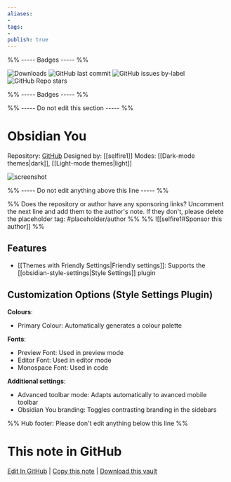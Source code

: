 ```yaml
---
aliases:
- 
tags: 
- 
publish: true
---
```


%% ----- Badges ----- %%

![Downloads](https://img.shields.io/badge/downloads-11661-573E7A?style=for-the-badge&logo=)
![GitHub last commit](https://img.shields.io/github/last-commit/selfire1/obsidian-you-theme?color=573E7A&label=last%20update&logo=github&style=for-the-badge)
![GitHub issues by-label](https://img.shields.io/github/issues/selfire1/obsidian-you-theme/help%20wanted?color=573E7A&logo=github&style=for-the-badge) 
![GitHub Repo stars](https://img.shields.io/github/stars/selfire1/obsidian-you-theme?color=573E7A&logo=github&style=for-the-badge)

%% ----- Badges ----- %%

%% ----- Do not edit this section ----- %%

# Obsidian You

Repository: [GitHub](https://github.com/selfire1/obsidian-you-theme)
Designed by: [[selfire1]]
Modes: [[Dark-mode themes|dark]], [[Light-mode themes|light]]



![screenshot](https://github.com/selfire1/obsidian-you-theme/raw/main/theme-picker.png)

%% ----- Do not edit anything above this line ----- %% 

%% Does the repository or author have any sponsoring links? Uncomment the next line and add them to the author's note. If they don't, please delete the placeholder tag: #placeholder/author %%
%% ![[selfire1#Sponsor this author]] %%


## Features

- [[Themes with Friendly Settings|Friendly settings]]: Supports the [[obsidian-style-settings|Style Settings]] plugin

## Customization Options (Style Settings Plugin) 

**Colours**: 
- Primary Colour: Automatically generates a colour palette

**Fonts**: 
- Preview Font: Used in preview mode
- Editor Font: Used in editor mode
- Monospace Font: Used in code

**Additional settings**: 
- Advanced toolbar mode: Adapts automatically to avanced mobile toolbar
- Obsidian You branding: Toggles contrasting branding in the sidebars


%% Hub footer: Please don't edit anything below this line %%

# This note in GitHub

<span class="git-footer">[Edit In GitHub](https://github.dev/obsidian-community/obsidian-hub/blob/main/02%20-%20Community%20Expansions/02.05%20All%20Community%20Expansions/Themes/Obsidian%20You.md "git-hub-edit-note") | [Copy this note](https://raw.githubusercontent.com/obsidian-community/obsidian-hub/main/02%20-%20Community%20Expansions/02.05%20All%20Community%20Expansions/Themes/Obsidian%20You.md "git-hub-copy-note") | [Download this vault](https://github.com/obsidian-community/obsidian-hub/archive/refs/heads/main.zip "git-hub-download-vault") </span>
